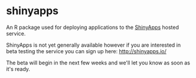 shinyapps
=======================================================

An R package used for deploying applications to the [ShinyApps](http://shinyapps.io/) hosted service.

ShinyApps is not yet generally available however if you are interested in beta testing the service you can sign up here: http://shinyapps.io/

The beta will begin in the next few weeks and we'll let you know as soon as it's ready.

